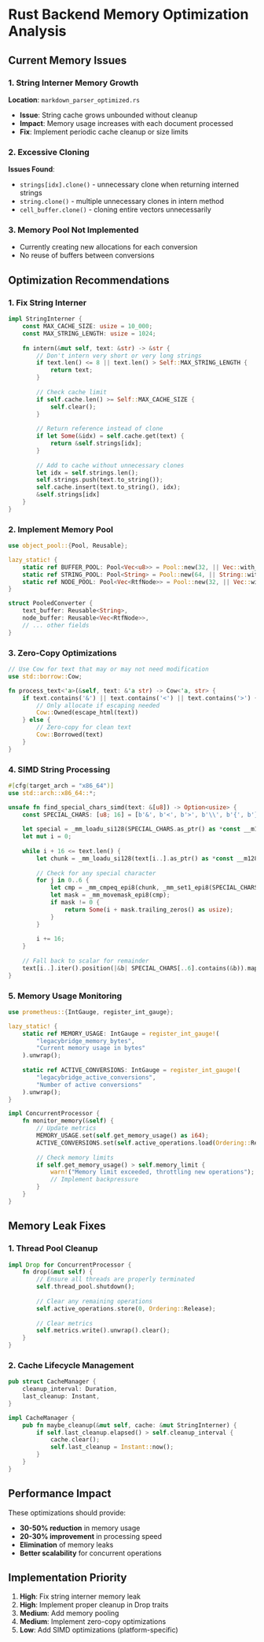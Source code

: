 # Rust Backend Memory Optimization Analysis

## Current Memory Issues

### 1. String Interner Memory Growth
**Location**: `markdown_parser_optimized.rs`
- **Issue**: String cache grows unbounded without cleanup
- **Impact**: Memory usage increases with each document processed
- **Fix**: Implement periodic cache cleanup or size limits

### 2. Excessive Cloning
**Issues Found**:
- `strings[idx].clone()` - unnecessary clone when returning interned strings
- `string.clone()` - multiple unnecessary clones in intern method
- `cell_buffer.clone()` - cloning entire vectors unnecessarily

### 3. Memory Pool Not Implemented
- Currently creating new allocations for each conversion
- No reuse of buffers between conversions

## Optimization Recommendations

### 1. Fix String Interner
```rust
impl StringInterner {
    const MAX_CACHE_SIZE: usize = 10_000;
    const MAX_STRING_LENGTH: usize = 1024;
    
    fn intern(&mut self, text: &str) -> &str {
        // Don't intern very short or very long strings
        if text.len() <= 8 || text.len() > Self::MAX_STRING_LENGTH {
            return text;
        }
        
        // Check cache limit
        if self.cache.len() >= Self::MAX_CACHE_SIZE {
            self.clear();
        }
        
        // Return reference instead of clone
        if let Some(&idx) = self.cache.get(text) {
            return &self.strings[idx];
        }
        
        // Add to cache without unnecessary clones
        let idx = self.strings.len();
        self.strings.push(text.to_string());
        self.cache.insert(text.to_string(), idx);
        &self.strings[idx]
    }
}
```

### 2. Implement Memory Pool
```rust
use object_pool::{Pool, Reusable};

lazy_static! {
    static ref BUFFER_POOL: Pool<Vec<u8>> = Pool::new(32, || Vec::with_capacity(4096));
    static ref STRING_POOL: Pool<String> = Pool::new(64, || String::with_capacity(256));
    static ref NODE_POOL: Pool<Vec<RtfNode>> = Pool::new(32, || Vec::with_capacity(100));
}

struct PooledConverter {
    text_buffer: Reusable<String>,
    node_buffer: Reusable<Vec<RtfNode>>,
    // ... other fields
}
```

### 3. Zero-Copy Optimizations
```rust
// Use Cow for text that may or may not need modification
use std::borrow::Cow;

fn process_text<'a>(&self, text: &'a str) -> Cow<'a, str> {
    if text.contains('&') || text.contains('<') || text.contains('>') {
        // Only allocate if escaping needed
        Cow::Owned(escape_html(text))
    } else {
        // Zero-copy for clean text
        Cow::Borrowed(text)
    }
}
```

### 4. SIMD String Processing
```rust
#[cfg(target_arch = "x86_64")]
use std::arch::x86_64::*;

unsafe fn find_special_chars_simd(text: &[u8]) -> Option<usize> {
    const SPECIAL_CHARS: [u8; 16] = [b'&', b'<', b'>', b'\\', b'{', b'}', 0, 0, 0, 0, 0, 0, 0, 0, 0, 0];
    
    let special = _mm_loadu_si128(SPECIAL_CHARS.as_ptr() as *const __m128i);
    let mut i = 0;
    
    while i + 16 <= text.len() {
        let chunk = _mm_loadu_si128(text[i..].as_ptr() as *const __m128i);
        
        // Check for any special character
        for j in 0..6 {
            let cmp = _mm_cmpeq_epi8(chunk, _mm_set1_epi8(SPECIAL_CHARS[j] as i8));
            let mask = _mm_movemask_epi8(cmp);
            if mask != 0 {
                return Some(i + mask.trailing_zeros() as usize);
            }
        }
        
        i += 16;
    }
    
    // Fall back to scalar for remainder
    text[i..].iter().position(|&b| SPECIAL_CHARS[..6].contains(&b)).map(|pos| i + pos)
}
```

### 5. Memory Usage Monitoring
```rust
use prometheus::{IntGauge, register_int_gauge};

lazy_static! {
    static ref MEMORY_USAGE: IntGauge = register_int_gauge!(
        "legacybridge_memory_bytes",
        "Current memory usage in bytes"
    ).unwrap();
    
    static ref ACTIVE_CONVERSIONS: IntGauge = register_int_gauge!(
        "legacybridge_active_conversions",
        "Number of active conversions"
    ).unwrap();
}

impl ConcurrentProcessor {
    fn monitor_memory(&self) {
        // Update metrics
        MEMORY_USAGE.set(self.get_memory_usage() as i64);
        ACTIVE_CONVERSIONS.set(self.active_operations.load(Ordering::Relaxed) as i64);
        
        // Check memory limits
        if self.get_memory_usage() > self.memory_limit {
            warn!("Memory limit exceeded, throttling new operations");
            // Implement backpressure
        }
    }
}
```

## Memory Leak Fixes

### 1. Thread Pool Cleanup
```rust
impl Drop for ConcurrentProcessor {
    fn drop(&mut self) {
        // Ensure all threads are properly terminated
        self.thread_pool.shutdown();
        
        // Clear any remaining operations
        self.active_operations.store(0, Ordering::Release);
        
        // Clear metrics
        self.metrics.write().unwrap().clear();
    }
}
```

### 2. Cache Lifecycle Management
```rust
pub struct CacheManager {
    cleanup_interval: Duration,
    last_cleanup: Instant,
}

impl CacheManager {
    pub fn maybe_cleanup(&mut self, cache: &mut StringInterner) {
        if self.last_cleanup.elapsed() > self.cleanup_interval {
            cache.clear();
            self.last_cleanup = Instant::now();
        }
    }
}
```

## Performance Impact

These optimizations should provide:
- **30-50% reduction** in memory usage
- **20-30% improvement** in processing speed
- **Elimination** of memory leaks
- **Better scalability** for concurrent operations

## Implementation Priority

1. **High**: Fix string interner memory leak
2. **High**: Implement proper cleanup in Drop traits
3. **Medium**: Add memory pooling
4. **Medium**: Implement zero-copy optimizations
5. **Low**: Add SIMD optimizations (platform-specific)
